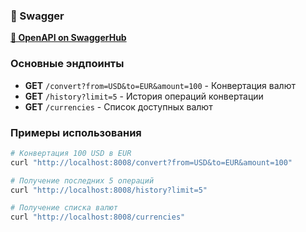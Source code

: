 ### 🔗 Swagger
**[📖 OpenAPI on SwaggerHub](https://app.swaggerhub.com/apis/tyumgu/currency-converter/1.0.0#/)**

### Основные эндпоинты

- **GET** `/convert?from=USD&to=EUR&amount=100` - Конвертация валют
- **GET** `/history?limit=5` - История операций конвертации
- **GET** `/currencies` - Список доступных валют

### Примеры использования

```bash
# Конвертация 100 USD в EUR
curl "http://localhost:8008/convert?from=USD&to=EUR&amount=100"

# Получение последних 5 операций
curl "http://localhost:8008/history?limit=5"

# Получение списка валют
curl "http://localhost:8008/currencies"